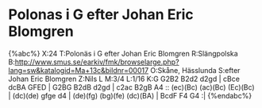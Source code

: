 # Polonas i G efter Johan Eric Blomgren

{%abc%}
X:24
T:Polonäs i G efter Johan Eric Blomgren
R:Slängpolska
B:http://www.smus.se/earkiv/fmk/browselarge.php?lang=sw&katalogid=Ma+13c&bildnr=00017
O:Skåne, Hässlunda
S:efter Johan Eric Blomgren
Z:Nils L
M:3/4
L:1/16
K:G
G2B2 B2d2 d2gd | cBce dcBA GFED | G2BG B2dB d2gd | c2ac B2gB A4 ::
(ec)(Bc) (ac)(Bc) (Ec)(Bc) | (dc)(de) gfge d4 | (de)(fg) (bg)(fe) (dc)(BA) | BcdF F4 G4 :|
{%endabc%}
